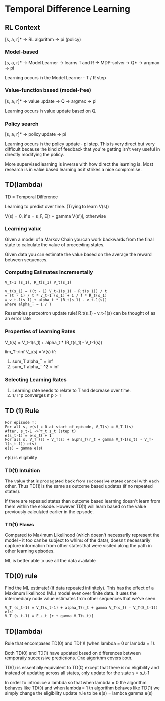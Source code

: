 # Temporal Difference Learning

## RL Context

[s, a, r]* -> RL algorithm -> pi (policy)

### Model-based

[s, a, r]* -> Model Learner -> learns T and R -> MDP-solver -> Q* -> argmax -> pi

Learning occurs in the Model Learner - T / R step

### Value-function based (model-free)

[s, a, r]* -> value update -> Q -> argmax -> pi

Learning occurs in value  update based on Q.

### Policy search

[s, a, r]* -> policy update -> pi

Learning occurs in the policy update - pi step. This is very direct but very difficult because the kind of feedback that you're getting isn't very useful in directly modifying the policy.

More supervised learning is inverse with how direct the learning is. Most research is in value based learning as it strikes a nice compromise.

## TD(lambda)

TD = Temporal Difference

Learning to predict over time. (Trying to learn V(s))

V(s) = 0, if s = s_F, E[r + gamma V(s')], otherwise

### Learning value

Given a model of a Markov Chain you can work backwards from the final state to calculate the value of proceeding states.

Given data you can estimate the value based on the average the reward between sequences. 

### Computing Estimates Incrementally

```
V_t-1 (s_1), R_t(s_1) V_t(s_1)

v_t(s_1) = ((t - 1) V_t-1(s_1) + R_t(s_1)) / t 
= (t - 1) / t * V_t-1 (s_1) + 1 / t * R_t(s_1)
= v_t-1(s_1) + alpha_t * (R_t(s_1) - v_t-1(s))
where alpha_T = 1 / T
```

Resembles perceptron update rule! R_t(s_1) - v_t-1(s) can be thought of as an error rate

### Properties of Learning Rates

V_t(s) = V_t-1(s_1) + alpha_t * (R_t(s_1) - V_t-1(s))

lim_T->inf V_t(s) = V(s) if:

1. sum_T alpha_T = inf
2. sum_T alpha_T ^2 < inf

### Selecting Learning Rates

1. Learning rate needs to relate to T and decrease over time.
2. 1/T^p converges if p > 1

## TD (1) Rule

```
For episode T:
For all s, e(s) = 0 at start of episode, V_T(s) = V_T-1(s)
After, s_t-1 ->^r_t s_t (step t)
e(s_t-1) = e(s_t) + 1
For all s, V_T (s) = V_T(s) + alpha_T(r_t + gamma V_T-1(s_t) - V_T-1(s_t-1)) e(s)
e(s) = gamma e(s)
```

e(s) is eligibility

### TD(1) Intuition

 The value that is propagated back from successive states cancel with each other. Thus TD(1) is the same as outcome based updates (if no repeated states).

 If there are repeated states than outcome based learning doesn't learn from them within the episode. However TD(1) will learn based on the value previously calculated earlier in the episode.

### TD(1) Flaws

Compared to Maximum Likelihood (which doesn't necessarily represent the model - it too can be subject to whims of the data), doesn't necessarily capture information from other states that were visited along the path in other learning episodes.

ML is better able to use all the data available

## TD(0) rule

Find the ML estimate! (if data repeated infinitely). This has the effect of a Maximum likelihood (ML) model even over finite data. It uses the intermediary node value estimates from other sequences that we've seen.

```
V_T (s_t-1) = V_T(s_t-1) + alpha_T(r_t + gamma V_T(s_t) - V_T(S_t-1)) e(s)
V_T (s_t-1) = E_s_t [r + gamma V_T(s_t)]
```

## TD(lambda)

Rule that encompases TD(0) and TD(1)! (when lambda = 0 or lambda = 1).

Both TD(0) and TD(1) have updated based on differences between temporally successive predictions. One algorithm covers both.

TD(1) is essentially equivalent to TD(0) except that there is no eligibility and instead of updating across all states, only update for the state s = s_t-1

In order to introduce a lambda so that when lambda = 0 the algorithm behaves like TD(0) and when lambda = 1 th algorithm behaves like TD(1) we simply change the eligibility update rule to be e(s) = lambda gamma e(s)